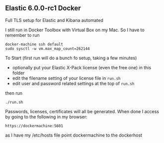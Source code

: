 ## Elastic 6.0.0-rc1 Docker

Full TLS setup for Elastic and Kibana automated


I still run in Docker Toolbox with Virtual Box on my Mac.  So I have to remember to run


```
docker-machine ssh default
sudo sysctl -w vm.max_map_count=262144
```


To Start (first run will do a bunch fo setup, taking a few minutes)

* optionally put your Elastic X-Pack license (even the free one) in this folder
* edit the filename setting of your license file in ```run.sh```
* edit user and password related settings at the top of  ```run.sh```

then run
```
./run.sh
```

Passwords, licenses, certificates will all be generated.  When done I access by going to the following in my browser:

```
https://dockermachine:5601
```


as I have my /etc/hosts file point dockermachine to the dockerhost